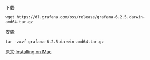 

下载:
```
wget https://dl.grafana.com/oss/release/grafana-6.2.5.darwin-amd64.tar.gz
```

安装:
```
tar -zxvf grafana-6.2.5.darwin-amd64.tar.gz
```







原文:[Installing on Mac](https://grafana.com/docs/installation/mac/)
